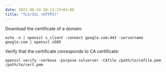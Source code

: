 ```yaml
---
date: 2021-06-24 10:13:23+03:00
title: "TLS/SSL (HTTPS)"
---
```


Download the certificate of a domain:

```
echo -n | openssl s_client -connect google.com:443 -servername google.com | openssl x509
```

Verify that the certificate corresponds to CA certificate:

```
openssl verify -verbose -purpose sslserver -CAfile /path/to/cafile.pem /path/to/cert.pem
```
